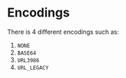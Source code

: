 # Encodings
There is 4 different encodings such as:

1. `NONE`
2. `BASE64`
3. `URL3986`
4. `URL_LEGACY`
